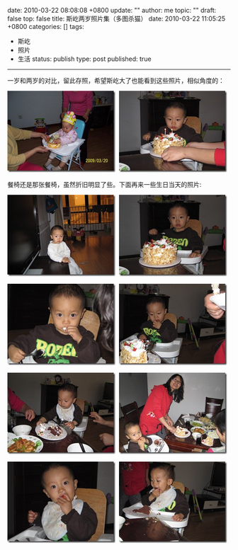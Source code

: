 date: 2010-03-22 08:08:08 +0800
update: ""
author: me
topic: ""
draft: false
top: false
title: 斯屹两岁照片集（多图杀猫）
date: 2010-03-22 11:05:25 +0800
categories: []
tags:
- 斯屹
- 照片
- 生活
status: publish
type: post
published: true
---
<p>一岁和两岁的对比，留此存照，希望斯屹大了也能看到这些照片，相似角度的：</p>

<p><a href="http://wangxu.me/blog/wp-content/uploads/2010/03/100_4793.jpg"><img style="border-bottom: 0px; border-left: 0px; display: inline; border-top: 0px; border-right: 0px" title="100_4793" border="0" alt="100_4793" src="/assets/100_4793_thumb.jpg" width="244" height="184" /></a>&#160; <a href="http://wangxu.me/blog/wp-content/uploads/2010/03/IMG_0205.jpg"><img style="border-bottom: 0px; border-left: 0px; display: inline; border-top: 0px; border-right: 0px" title="IMG_0205" border="0" alt="IMG_0205" src="/assets/IMG_0205_thumb.jpg" width="244" height="184" /></a> </p>

<p>餐椅还是那张餐椅，虽然折旧明显了些。下面再来一些生日当天的照片:</p>

<p><a href="http://wangxu.me/blog/wp-content/uploads/2010/03/IMG_0191.jpg"><img style="border-bottom: 0px; border-left: 0px; display: inline; border-top: 0px; border-right: 0px" title="IMG_0191" border="0" alt="IMG_0191" src="/assets/IMG_0191_thumb.jpg" width="244" height="184" /></a>&#160; <a href="http://wangxu.me/blog/wp-content/uploads/2010/03/IMG_0206.jpg"><img style="border-bottom: 0px; border-left: 0px; display: inline; border-top: 0px; border-right: 0px" title="IMG_0206" border="0" alt="IMG_0206" src="/assets/IMG_0206_thumb.jpg" width="244" height="184" /></a> </p>

<p><a href="http://wangxu.me/blog/wp-content/uploads/2010/03/IMG_0208.jpg"><img style="border-bottom: 0px; border-left: 0px; display: inline; border-top: 0px; border-right: 0px" title="IMG_0208" border="0" alt="IMG_0208" src="/assets/IMG_0208_thumb.jpg" width="244" height="184" /></a>&#160; <a href="http://wangxu.me/blog/wp-content/uploads/2010/03/IMG_0214.jpg"><img style="border-bottom: 0px; border-left: 0px; display: inline; border-top: 0px; border-right: 0px" title="IMG_0214" border="0" alt="IMG_0214" src="/assets/IMG_0214_thumb.jpg" width="244" height="184" /></a> </p>

<p><a href="http://wangxu.me/blog/wp-content/uploads/2010/03/IMG_0224.jpg"><img style="border-bottom: 0px; border-left: 0px; display: inline; border-top: 0px; border-right: 0px" title="IMG_0224" border="0" alt="IMG_0224" src="/assets/IMG_0224_thumb.jpg" width="244" height="184" /></a>&#160; <a href="http://wangxu.me/blog/wp-content/uploads/2010/03/IMG_0217.jpg"><img style="border-bottom: 0px; border-left: 0px; display: inline; border-top: 0px; border-right: 0px" title="IMG_0217" border="0" alt="IMG_0217" src="/assets/IMG_0217_thumb.jpg" width="244" height="184" /></a></p>

<p><a href="http://wangxu.me/blog/wp-content/uploads/2010/03/IMG_0221.jpg"><img style="border-bottom: 0px; border-left: 0px; display: inline; border-top: 0px; border-right: 0px" title="IMG_0221" border="0" alt="IMG_0221" src="/assets/IMG_0221_thumb.jpg" width="244" height="184" /></a>&#160; <a href="http://wangxu.me/blog/wp-content/uploads/2010/03/IMG_0233.jpg"><img style="border-bottom: 0px; border-left: 0px; display: inline; border-top: 0px; border-right: 0px" title="IMG_0233" border="0" alt="IMG_0233" src="/assets/IMG_0233_thumb.jpg" width="244" height="184" /></a></p>

